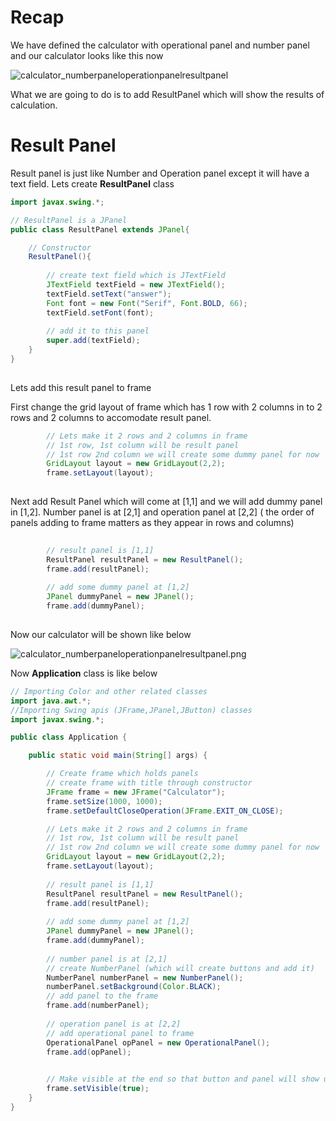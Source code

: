# Recap
We have defined the calculator with operational panel and number panel and our calculator looks like this now

![calculator_numberpaneloperationpanelresultpanel](https://github.com/sairamaj/programmingclass/blob/master/images/calculator_numberpaneloperationpanelresultpanel.png)

What we are going to do is to add ResultPanel which will show the results of calculation.

# Result Panel
Result panel is just like Number and Operation panel except it will have a text field. Lets create __ResultPanel__ class

```java
import javax.swing.*;

// ResultPanel is a JPanel
public class ResultPanel extends JPanel{

	// Constructor
	ResultPanel(){
		
		// create text field which is JTextField
		JTextField textField = new JTextField();
		textField.setText("answer");
		Font font = new Font("Serif", Font.BOLD, 66);
		textField.setFont(font);
				
		// add it to this panel
		super.add(textField);
	}
}
 
```

Lets add this result panel to frame

First change the grid layout of frame which has 1 row with 2 columns in to 2 rows and 2 columns to accomodate result panel.

```java
		// Lets make it 2 rows and 2 columns in frame
		// 1st row, 1st column will be result panel
		// 1st row 2nd column we will create some dummy panel for now
		GridLayout layout = new GridLayout(2,2);
		frame.setLayout(layout);
		
```
Next add Result Panel which will come at [1,1] and we will add dummy panel in [1,2]. Number panel is at [2,1] and operation panel at [2,2] ( the order of panels adding to frame matters as they appear in rows and columns)
```java
		
		// result panel is [1,1]
		ResultPanel resultPanel = new ResultPanel();
		frame.add(resultPanel);
		
		// add some dummy panel at [1,2]
		JPanel dummyPanel = new JPanel();
		frame.add(dummyPanel);
		
```

Now our calculator will be shown like below

![calculator_numberpaneloperationpanelresultpanel.png](https://github.com/sairamaj/programmingclass/blob/master/images/calculator_numberpaneloperationpanelresultpanel.png.png)

Now __Application__ class is like below
```java
// Importing Color and other related classes
import java.awt.*;
//Importing Swing apis (JFrame,JPanel,JButton) classes
import javax.swing.*;

public class Application {

	public static void main(String[] args) {

		// Create frame which holds panels	
		// create frame with title through constructor
		JFrame frame = new JFrame("Calculator");
		frame.setSize(1000, 1000);
		frame.setDefaultCloseOperation(JFrame.EXIT_ON_CLOSE);

		// Lets make it 2 rows and 2 columns in frame
		// 1st row, 1st column will be result panel
		// 1st row 2nd column we will create some dummy panel for now
		GridLayout layout = new GridLayout(2,2);
		frame.setLayout(layout);
		
		// result panel is [1,1]
		ResultPanel resultPanel = new ResultPanel();
		frame.add(resultPanel);
		
		// add some dummy panel at [1,2]
		JPanel dummyPanel = new JPanel();
		frame.add(dummyPanel);
		
		// number panel is at [2,1]
		// create NumberPanel (which will create buttons and add it)
		NumberPanel numberPanel = new NumberPanel();
		numberPanel.setBackground(Color.BLACK);
		// add panel to the frame
		frame.add(numberPanel); 
		
		// operation panel is at [2,2]
		// add operational panel to frame
		OperationalPanel opPanel = new OperationalPanel();
		frame.add(opPanel);
		

		// Make visible at the end so that button and panel will show up
		frame.setVisible(true);
	}
}
```

